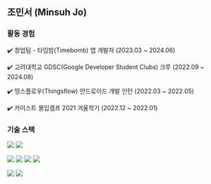 ## 조민서 (Minsuh Jo)

### 활동 경험
✔️ 창업팀 - 타임밤(Timebomb) 앱 개발자 (2023.03 ~ 2024.06)

✔️ 고려대학교 GDSC(Google Developer Student Clubs) 크루 (2022.09 ~ 2024.08)

✔️ 띵스플로우(Thingsflow) 안드로이드 개발 인턴 (2022.03 ~ 2022.05)

✔️ 카이스트 몰입캠프 2021 겨울학기 (2022.12 ~ 2022.01)

### 기술 스택

<img src="https://img.shields.io/badge/C++-00599C?style=flat-square&logo=cplusplus&logoColor=white"/>    <img src="https://img.shields.io/badge/python-3776AB?style=flat-square&logo=python&logoColor=white"/>


<img src="https://img.shields.io/badge/Kotlin-7F52FF?style=flat-square&logo=kotlin&logoColor=white"/>    <img src="https://img.shields.io/badge/Android-34A853?style=flat-square&logo=android&logoColor=white"/>    <img src="https://img.shields.io/badge/Dart-0175C2?style=flat-square&logo=dart&logoColor=white"/>    <img src="https://img.shields.io/badge/Flutter-02569B?style=flat-square&logo=flutter&logoColor=white"/>


<img src="https://img.shields.io/badge/Javascript-F7DF1E?style=flat-square&logo=javascript&logoColor=black"/>    <img src="https://img.shields.io/badge/React-61DAFB?style=flat-square&logo=react&logoColor=black"/>
